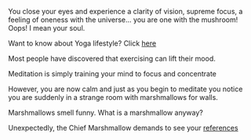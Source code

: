 You close your eyes and experience a clarity of vision, supreme focus,
a feeling of oneness with the universe... you are one with the mushroom!
Oops! I mean your soul.

Want to know about Yoga lifestyle? Click [here](../lifestyle/yoga_lifestyle.md)

Most people have discovered that exercising can lift their mood.

Meditation is simply training your mind to focus and concentrate

However, you are now calm and just as you begin to meditate you notice you
are suddenly in a strange room with marshmallows for walls.

Marshmallows smell funny. What is a marshmallow anyway?

Unexpectedly, the Chief Marshmallow demands to see your [references](../../references/references.md)
